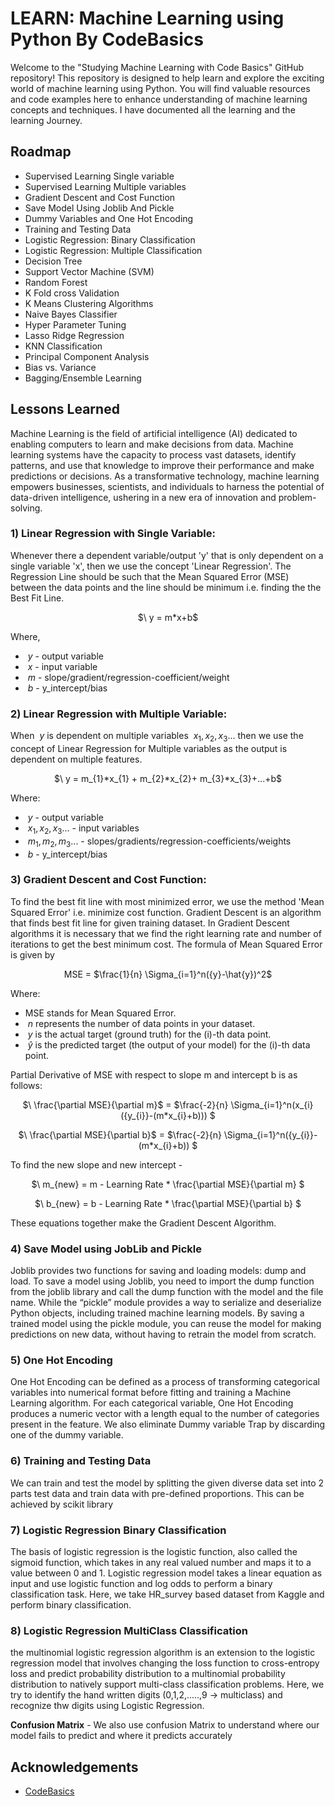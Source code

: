 
# LEARN: Machine Learning using Python By CodeBasics

Welcome to the "Studying Machine Learning with Code Basics" GitHub repository! This repository is designed to help learn and explore the exciting world of machine learning using Python. You will find valuable resources and code examples here to enhance understanding of machine learning concepts and techniques. I have documented all the learning and the learning Journey.

## Roadmap

- Supervised Learning Single variable
- Supervised Learning Multiple variables
- Gradient Descent and Cost Function
- Save Model Using Joblib And Pickle
- Dummy Variables and One Hot Encoding
- Training and Testing Data 
- Logistic Regression: Binary Classification
- Logistic Regression: Multiple Classification
- Decision Tree
- Support Vector Machine (SVM)
- Random Forest
- K Fold cross Validation
- K Means Clustering Algorithms 
- Naive Bayes Classifier 
- Hyper Parameter Tuning
- Lasso Ridge Regression
- KNN Classification
- Principal Component Analysis
- Bias vs. Variance
- Bagging/Ensemble Learning

## Lessons Learned

Machine Learning is the field of artificial intelligence (AI) dedicated to enabling computers to learn and make decisions from data. Machine learning systems have the capacity to process vast datasets, identify patterns, and use that knowledge to improve their performance and make predictions or decisions. As a transformative technology, machine learning empowers businesses, scientists, and individuals to harness the potential of data-driven intelligence, ushering in a new era of innovation and problem-solving.

### 1) Linear Regression with Single Variable: ###

Whenever there a dependent variable/output 'y' that is only dependent on a single variable 'x', then we use the concept 'Linear Regression'. The Regression Line should be such that the Mean Squared Error (MSE) between the data points and the line should be minimum i.e. finding the the Best Fit Line.

<p align="center">
  $\ y = m*x+b$
</p>
Where,

- $\ y$ - output variable
- $\ x$ - input variable
- $\ m$ - slope/gradient/regression-coefficient/weight
- $\ b$ - y_intercept/bias

### 2) Linear Regression with Multiple Variable: ###

When $\ y$ is dependent on multiple variables $\ x_{1}, x_{2}, x_{3}...$ then we use the concept of Linear Regression for Multiple variables as the output is dependent on multiple features. 

<p align="center">
$\ y = m_{1}*x_{1} + m_{2}*x_{2}+ m_{3}*x_{3}+...+b$ 
</p>
Where:

- $\ y$ - output variable
- $\ x_{1}, x_{2}, x_{3}...$ - input variables
- $\ m_{1}, m_{2}, m_{3}...$ - slopes/gradients/regression-coefficients/weights
- $\ b$ - y_intercept/bias

### 3) Gradient Descent and Cost Function: ###

To find the best fit line with most minimized error, we use the method 'Mean Squared Error' i.e. minimize cost function. Gradient Descent is an algorithm that finds best fit line for given training dataset.
In Gradient Descent algorithms it is necessary that we find the right learning rate and number of iterations to get the best minimum cost. The formula of Mean Squared Error is given by

<p align="center">
MSE = $\frac{1}{n} \Sigma_{i=1}^n({y}-\hat{y})^2$
</p>

Where:
- MSE stands for Mean Squared Error.
- $\ n$ represents the number of data points in your dataset.
- $\ y$ is the actual target (ground truth) for the \(i\)-th data point.
- $\ \hat{y}$ is the predicted target (the output of your model) for the \(i\)-th data point.

Partial Derivative of MSE with respect to slope m and intercept b is as follows:

<p align="center">
$\ \frac{\partial MSE}{\partial m}$ = $\frac{-2}{n} \Sigma_{i=1}^n(x_{i}({y_{i}}-(m*x_{i}+b))) $
</p>
<p align="center">
$\ \frac{\partial MSE}{\partial b}$ = $\frac{-2}{n} \Sigma_{i=1}^n({y_{i}}-(m*x_{i}+b)) $
</p>

To find the new slope and new intercept -
<p align="center">
$\ m_{new} = m - Learning Rate * \frac{\partial MSE}{\partial m} $
</p>
<p align="center">
  $\ b_{new} = b - Learning Rate * \frac{\partial MSE}{\partial b} $
</p>

These equations together make the Gradient Descent Algorithm.

### 4) Save Model using JobLib and Pickle ###

Joblib provides two functions for saving and loading models: dump and load. To save a model using Joblib, you need to import the dump function from the joblib library and call the dump function with the model and the file name. While the “pickle” module provides a way to serialize and deserialize Python objects, including trained machine learning models. By saving a trained model using the pickle module, you can reuse the model for making predictions on new data, without having to retrain the model from scratch.

### 5) One Hot Encoding ###

One Hot Encoding can be defined as a process of transforming categorical variables into numerical format before fitting and training a Machine Learning algorithm. For each categorical variable, One Hot Encoding produces a numeric vector with a length equal to the number of categories present in the feature. We also eliminate Dummy variable Trap by discarding one of the dummy variable. 

### 6) Training and Testing Data ###

We can train and test the model by splitting the given diverse data set into 2 parts test data and train data with pre-defined proportions. This can be achieved by scikit library

### 7) Logistic Regression Binary Classification ###

The basis of logistic regression is the logistic function, also called the sigmoid function, which takes in any real valued number and maps it to a value between 0 and 1. Logistic regression model takes a linear equation as input and use logistic function and log odds to perform a binary classification task. Here, we take HR_survey based dataset from Kaggle and perform binary classification.

### 8) Logistic Regression MultiClass Classification ###

the multinomial logistic regression algorithm is an extension to the logistic regression model that involves changing the loss function to cross-entropy loss and predict probability distribution to a multinomial probability distribution to natively support multi-class classification problems. Here, we try to identify the hand written digits (0,1,2,.....,9 -> multiclass) and recognize thw digits using Logistic Regression.

**Confusion Matrix** - We also use confusion Matrix to understand where our model fails to predict and where it predicts accurately

## Acknowledgements

 - [CodeBasics](https://www.youtube.com/@codebasics)


